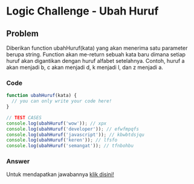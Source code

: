 # Logic Challenge - Ubah Huruf

## Problem
Diberikan function ubahHuruf(kata) yang akan menerima satu parameter berupa string. 
Function akan me-return sebuah kata baru dimana setiap huruf akan digantikan dengan huruf alfabet setelahnya. 
Contoh, huruf a akan menjadi b, c akan menjadi d, k menjadi l, dan z menjadi a.

### Code

```javascript
function ubahHuruf(kata) {
  // you can only write your code here!
}

// TEST CASES
console.log(ubahHuruf('wow')); // xpx
console.log(ubahHuruf('developer')); // efwfmpqfs
console.log(ubahHuruf('javascript')); // kbwbtdsjqu
console.log(ubahHuruf('keren')); // lfsfo
console.log(ubahHuruf('semangat')); // tfnbohbu
```

### Answer
Untuk mendapatkan jawabannya [klik disini!](answer.js)
